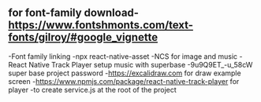 <!--  -->
## for font-family download-https://www.fontshmonts.com/text-fonts/gilroy/#google_vignette

-Font family linking
-npx react-native-asset
-NCS for image and music
-React Native Track Player setup music with superbase
-9u9Q9ET_-u_58cW super base project password
-https://excalidraw.com for draw example screen
-https://www.npmjs.com/package/react-native-track-player for player
-to create service.js at the root of the project